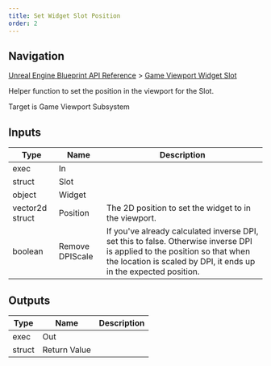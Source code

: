 ```yaml
---
title: Set Widget Slot Position
order: 2
---
```

## Navigation

[Unreal Engine Blueprint API Reference](https://dev.epicgames.com/documentation/en-us/unreal-engine/BlueprintAPI) > [Game Viewport Widget Slot](https://dev.epicgames.com/documentation/en-us/unreal-engine/BlueprintAPI/GameViewportWidgetSlot)

Helper function to set the position in the viewport for the Slot.

Target is Game Viewport Subsystem

## Inputs

| Type | Name | Description |
| --- | --- | --- |
| exec | In |  |
| struct | Slot |  |
| object | Widget |  |
| vector2d struct | Position | The 2D position to set the widget to in the viewport. |
| boolean | Remove DPIScale | If you've already calculated inverse DPI, set this to false. Otherwise inverse DPI is applied to the position so that when the location is scaled by DPI, it ends up in the expected position. |

## Outputs

| Type | Name | Description |
| --- | --- | --- |
| exec | Out |  |
| struct | Return Value |  |

